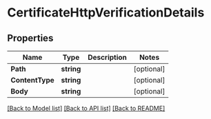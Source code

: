 # CertificateHttpVerificationDetails

## Properties

Name | Type | Description | Notes
------------ | ------------- | ------------- | -------------
**Path** | **string** |  | [optional] 
**ContentType** | **string** |  | [optional] 
**Body** | **string** |  | [optional] 

[[Back to Model list]](../README.md#documentation-for-models) [[Back to API list]](../README.md#documentation-for-api-endpoints) [[Back to README]](../README.md)


